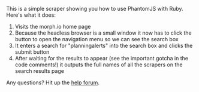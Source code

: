 This is a simple scraper showing you how to use PhantomJS with Ruby.
Here's what it does:

1. Visits the morph.io home page
2. Because the headless browser is a small window it now has to click the button to open the navigation menu so we can see the search box
3. It enters a search for "planningalerts" into the search box and clicks the submit button
4. After waiting for the results to appear (see the important gotcha in the code comments!) it outputs the full names of all the scrapers on the search results page

Any questions? Hit up the [help forum](https://help.morph.io/).
